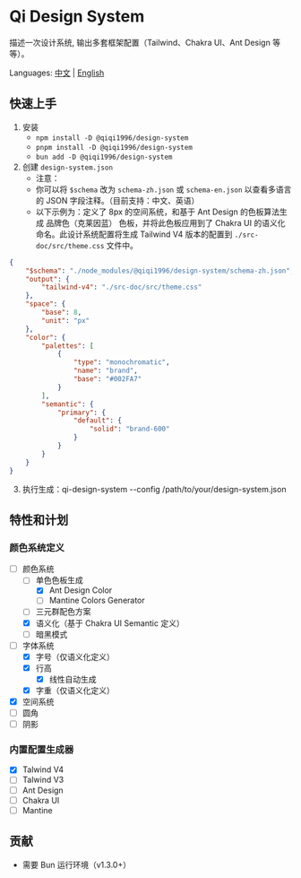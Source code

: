 # Qi Design System

描述一次设计系统, 输出多套框架配置（Tailwind、Chakra UI、Ant Design 等等）。

Languages: [中文](./README.zh-cn.md) | [English](./README.md)

## 快速上手

1. 安装
   - `npm install -D @qiqi1996/design-system`
   - `pnpm install -D @qiqi1996/design-system`
   - `bun add -D @qiqi1996/design-system`
2. 创建 `design-system.json`
   - 注意：
   - 你可以将 `$schema` 改为 `schema-zh.json` 或 `schema-en.json` 以查看多语言的 JSON 字段注释。（目前支持：中文、英语）
   - 以下示例为：定义了 8px 的空间系统，和基于 Ant Design 的色板算法生成 品牌色（克莱因蓝） 色板，并将此色板应用到了 Chakra UI 的语义化命名。此设计系统配置将生成 Tailwind V4 版本的配置到 `./src-doc/src/theme.css` 文件中。
```json
{
    "$schema": "./node_modules/@qiqi1996/design-system/schema-zh.json",
    "output": {
        "tailwind-v4": "./src-doc/src/theme.css"
    },
    "space": {
        "base": 8,
        "unit": "px"
    },
    "color": {
        "palettes": [
            {
                "type": "monochromatic",
                "name": "brand",
                "base": "#002FA7"
            }
        ],
        "semantic": {
            "primary": {
                "default": {
                    "solid": "brand-600"
                }
            }
        }
    }
}
```
3. 执行生成：qi-design-system --config /path/to/your/design-system.json

## 特性和计划

### 颜色系统定义

- [ ] 颜色系统
  - [ ] 单色色板生成
    - [x] Ant Design Color
    - [ ] Mantine Colors Generator
  - [ ] 三元群配色方案
  - [x] 语义化（基于 Chakra UI Semantic 定义）
  - [ ] 暗黑模式
- [ ] 字体系统
  - [x] 字号（仅语义化定义）
  - [x] 行高
    - [x] 线性自动生成
  - [x] 字重（仅语义化定义）
- [x] 空间系统 
- [ ] 圆角
- [ ] 阴影

### 内置配置生成器

- [x] Talwind V4
- [ ] Talwind V3
- [ ] Ant Design
- [ ] Chakra UI
- [ ] Mantine

## 贡献

* 需要 Bun 运行环境（v1.3.0+）
